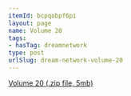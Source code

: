 ```yaml
---
itemId: bcpqobpf6pi
layout: page
name: Volume 20
tags:
- hasTag: dreamnetwork
type: post
urlSlug: dream-network-volume-20
---
```

<a href="../files/Volume_20.zip" download>Volume 20 (.zip file, 5mb)</a>